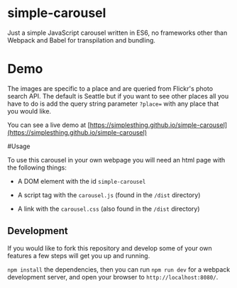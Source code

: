 # simple-carousel


Just a simple JavaScript carousel written in ES6, no frameworks other than Webpack and Babel for transpilation and bundling.

# Demo
The images are specific to a place and are queried from Flickr's photo search API. The default is Seattle but if you want to see other places all you have to do is add the query string parameter `?place=` with any place that you would like.

You can see a live demo at [https://simplesthing.github.io/simple-carousel](https://simplesthing.github.io/simple-carousel)


#Usage

To use this carousel in your own webpage you will need an html page with the following things:

- A DOM element with the id `simple-carousel`
- A script tag with the `carousel.js` (found in the `/dist` directory)
- A link with the `carousel.css` (also found in the `/dist` directory)

    <head>
      <meta charset="UTF-8">
      <title>Simple Carousel</title>
      <link href="https://fonts.googleapis.com/css?family=Open+Sans:400,700" rel="stylesheet">
      <link rel="stylesheet" href="carousel.css">
    </head>
    <body>
      <div id="simple-carousel"></div>
      <script src="carousel.js"></script>
    </body>
    </html>


## Development

If you would like to fork this repository and develop some of your own features a few steps will get you up and running.

`npm install` the dependencies, then you can run `npm run dev` for a webpack development server, and open your browser to `http://localhost:8080/`.

